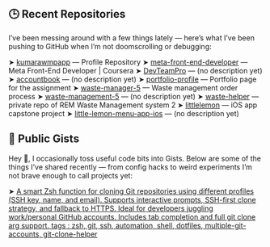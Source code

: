 
## 🕒 Recent Repositories

I’ve been messing around with a few things lately — here’s what I’ve been pushing to GitHub when I’m not doomscrolling or debugging:

<!-- RECENT_REPOS_START -->
➤ [kumarawmpapp](https://github.com/kumarawmpapp/kumarawmpapp) — Profile Repository
➤ [meta-front-end-developer](https://github.com/kumarawmpapp/meta-front-end-developer) — Meta Front-End Developer | Coursera
➤ [DevTeamPro](https://github.com/kumarawmpapp/DevTeamPro) — (no description yet)
➤ [accountbook](https://github.com/kumarawmpapp/accountbook) — (no description yet)
➤ [portfolio-profile](https://github.com/kumarawmpapp/portfolio-profile) — Portfolio page for the assignment
➤ [waste-manager-5](https://github.com/kumarawmpapp/waste-manager-5) — Waste management order process
➤ [waste-management-5](https://github.com/kumarawmpapp/waste-management-5) — (no description yet)
➤ [waste-helper](https://github.com/kumarawmpapp/waste-helper) — private repo of REM Waste Management system 2
➤ [littlelemon](https://github.com/kumarawmpapp/littlelemon) — iOS app capstone project
➤ [little-lemon-menu-app-ios](https://github.com/kumarawmpapp/little-lemon-menu-app-ios) — (no description yet)

<!-- RECENT_REPOS_END -->


## 📂 Public Gists

Hey 👋, I occasionally toss useful code bits into Gists. Below are some of the things I’ve shared recently — from config hacks to weird experiments I’m not brave enough to call projects yet:

<!-- GIST-LIST:START -->
➤ [A smart Zsh function for cloning Git repositories using different profiles (SSH key, name, and email). Supports interactive prompts, SSH-first clone strategy, and fallback to HTTPS. Ideal for developers juggling work/personal GitHub accounts. Includes tab completion and full git clone arg support.  tags : zsh, git, ssh, automation, shell, dotfiles, multiple-git-accounts, git-clone-helper](https://gist.github.com/kumarawmpapp/69910af63c103ca65de15f665ddb5f9d)
<!-- GIST-LIST:END -->

